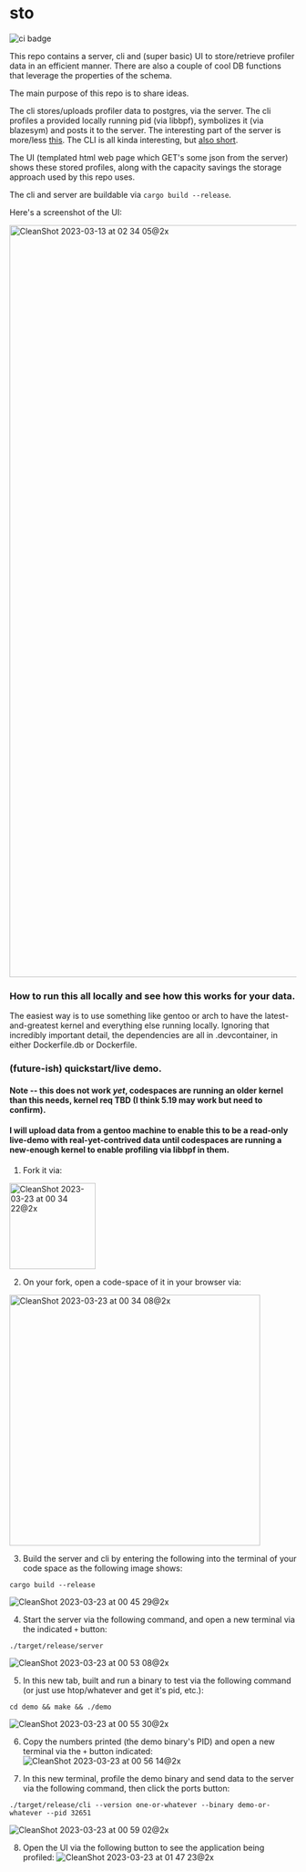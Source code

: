 # sto

![ci badge](https://github.com/likewhatevs/sto/actions/workflows/rust.yml/badge.svg)

This repo contains a server, cli and (super basic) UI to store/retrieve profiler data in an efficient manner. There are also a couple of cool DB functions that leverage the properties of the schema.

The main purpose of this repo is to share ideas.

The cli stores/uploads profiler data to postgres, via the server. The cli profiles a provided locally running pid (via libbpf), symbolizes it (via blazesym) and posts it to the server. The interesting part of the server is more/less [this](https://github.com/likewhatevs/sto/blob/f160f9e2f28bf5af815fc0079eb20c298913186c/src/bin/server.rs#L196-L277). The CLI is all kinda interesting, but [also short](https://github.com/likewhatevs/sto/blob/main/src/bin/cli.rs).

The UI (templated html web page which GET's some json from the server) shows these stored profiles, along with the capacity savings the storage approach used by this repo uses.

The cli and server are buildable via `cargo build --release`.

Here's a screenshot of the UI:

<img width="1319" alt="CleanShot 2023-03-13 at 02 34 05@2x" src="https://user-images.githubusercontent.com/12107998/225395658-528dfdb7-5d5c-4080-81d2-d0e99c2a7da5.png">

### How to run this all locally and see how this works for your data.

The easiest way is to use something like gentoo or arch to have the latest-and-greatest kernel and everything else running locally. Ignoring that incredibly important detail, the dependencies are all in .devcontainer, in either Dockerfile.db or Dockerfile.

### (future-ish) quickstart/live demo.
#### Note -- this does not work *yet*, codespaces are running an older kernel than this needs, kernel req TBD (I think 5.19 may work but need to confirm).
#### I will upload data from a gentoo machine to enable this to be a read-only live-demo with real-yet-contrived data until codespaces are running a new-enough kernel to enable profiling via libbpf in them.

1) Fork it via:
<img width="151" alt="CleanShot 2023-03-23 at 00 34 22@2x" src="https://user-images.githubusercontent.com/12107998/227104970-4635263c-bc2c-4b30-821b-8a99ddf4388c.png">

2) On your fork, open a code-space of it in your browser via:
<img width="440" alt="CleanShot 2023-03-23 at 00 34 08@2x" src="https://user-images.githubusercontent.com/12107998/227105047-98e57748-219d-4ca0-9bd1-b410952b7346.png">

3) Build the server and cli by entering the following into the terminal of your code space as the following image shows:
```
cargo build --release
```
![CleanShot 2023-03-23 at 00 45 29@2x](https://user-images.githubusercontent.com/12107998/227105684-1d41d410-f134-4cb3-89be-31f0066963a9.png)

4) Start the server via the following command, and open a new terminal via the indicated `+` button:
```
./target/release/server
```
![CleanShot 2023-03-23 at 00 53 08@2x](https://user-images.githubusercontent.com/12107998/227106830-04bb1453-f422-4c4a-b5aa-a389b3a82851.png)


5) In this new tab, built and run a binary to test via the following command (or just use htop/whatever and get it's pid, etc.):
```
cd demo && make && ./demo
```
![CleanShot 2023-03-23 at 00 55 30@2x](https://user-images.githubusercontent.com/12107998/227107130-aa3876c0-166f-47e7-9154-ec6fea1fbe2d.png)

6) Copy the numbers printed (the demo binary's PID) and open a new terminal via the `+` button indicated:
![CleanShot 2023-03-23 at 00 56 14@2x](https://user-images.githubusercontent.com/12107998/227107257-1de5627d-297f-4481-bd6a-5ae72631ca98.png)

7) In this new terminal, profile the demo binary and send data to the server via the following command, then click the ports button:
```
./target/release/cli --version one-or-whatever --binary demo-or-whatever --pid 32651
```
![CleanShot 2023-03-23 at 00 59 02@2x](https://user-images.githubusercontent.com/12107998/227128213-5d5ce285-852c-4317-b3db-f1c4532ff1b9.png)

8) Open the UI via the following button to see the application being profiled:
![CleanShot 2023-03-23 at 01 47 23@2x](https://user-images.githubusercontent.com/12107998/227128501-dae10b2b-0916-4409-ab57-cce31f6cae94.png)


